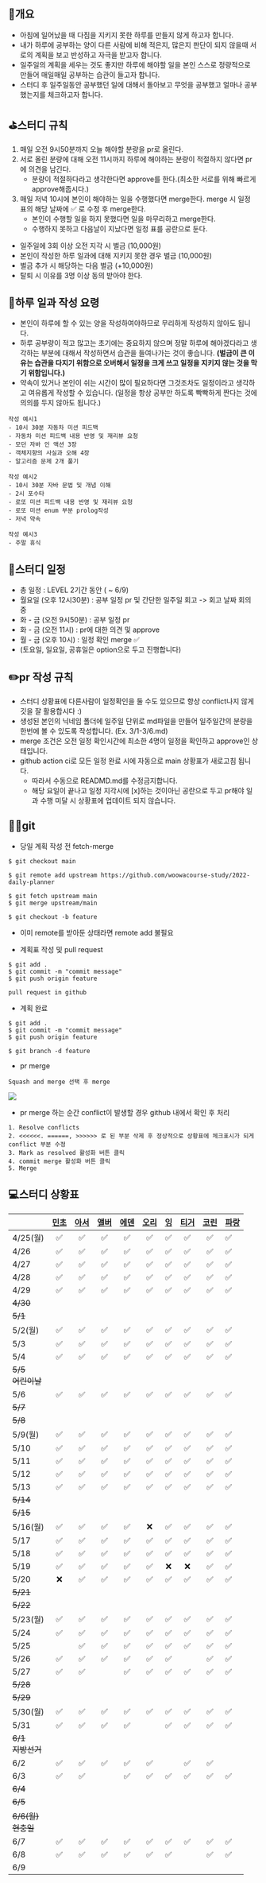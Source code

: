 ## 📄개요
- 아침에 일어났을 때 다짐을 지키지 못한 하루를 만들지 않게 하고자 합니다.
- 내가 하루에 공부하는 양이 다른 사람에 비해 적은지, 많은지 판단이 되지 않을때 서로의 계획을 보고 반성하고 자극을 받고자 합니다.
- 일주일의 계획을 세우는 것도 좋지만 하루에 해야할 일을 본인 스스로 정량적으로 만들어 매일매일 공부하는 습관이 들고자 합니다.
- 스터디 후 일주일동안 공부했던 일에 대해서 돌아보고 무엇을 공부했고 얼마나 공부했는지를 체크하고자 합니다.

## ⛳️스터디 규칙
1. 매일 오전 9시50분까지 오늘 해야할 분량을 pr로 올린다.
2. 서로 올린 분량에 대해 오전 11시까지 하루에 해야하는 분량이 적절하지 않다면 pr에 의견을 남긴다.
   - 분량이 적절하다라고 생각한다면 approve를 한다.(최소한 서로를 위해 빠르게 approve해줍시다.)
3. 매일 저녁 10시에 본인이 해야하는 일을 수행했다면 merge한다. merge 시 일정 표의 해당 날짜에 ✅ 로 수정 후 merge한다.
   - 본인이 수행할 일을 하지 못했다면 일을 마무리하고 merge한다.
   - 수행하지 못하고 다음날이 지났다면 일정 표를 공란으로 둔다.

- 일주일에 3회 이상 오전 지각 시 벌금 (10,000원)
- 본인이 작성한 하루 일과에 대해 지키지 못한 경우 벌금 (10,000원)
- 벌금 추가 시 해당하는 다음 벌금 (+10,000원)
- 탈퇴 시 이유를 3명 이상 동의 받아야 한다.

## 🤔하루 일과 작성 요령
- 본인이 하루에 할 수 있는 양을 작성하여야하므로 무리하게 작성하지 않아도 됩니다.
- 하루 공부량이 적고 많고는 초기에는 중요하지 않으며 정말 하루에 해야겠다라고 생각하는 부분에 대해서 작성하면서 습관을 들여나가는 것이 좋습니다. **(벌금이 큰 이유는 습관을 다지기 위함으로 오버해서 일정을 크게 쓰고  일정을 지키지 않는 것을 막기 위함입니다.)**
- 약속이 있거나 본인이 쉬는 시간이 많이 필요하다면 그것조차도 일정이라고 생각하고 여유롭게 작성할 수 있습니다. (일정을 항상 공부만 하도록 빡빡하게 짠다는 것에 의의를 두지 않아도 됩니다.)

```
작성 예시1
- 10시 30분 자동차 미션 피드백
- 자동차 미션 피드백 내용 반영 및 재리뷰 요청
- 모던 자바 인 액션 3장
- 객체지향의 사실과 오해 4장
- 알고리즘 문제 2개 풀기

작성 예시2
- 10시 30분 자바 문법 및 개념 이해
- 2시 포수타
- 로또 미션 피드백 내용 반영 및 재리뷰 요청
- 로또 미션 enum 부분 prolog작성
- 저녁 약속

작성 예시3
- 주말 휴식
```

## 📆스터디 일정

- 총 일정 : LEVEL 2기간 동안 ( ~ 6/9)
- 월요일 (오후 12시30분) : 공부 일정 pr 및 간단한 일주일 회고 -> 회고 날짜 회의 중
- 화 - 금 (오전 9시50분) : 공부 일정 pr
- 화 - 금 (오전 11시) : pr에 대한 의견 및 approve
- 월 - 금 (오후 10시) : 일정 확인 merge ✅
- (토요일, 일요일, 공휴일은 option으로 두고 진행합니다)

## ✏️pr 작성 규칙
- 스터디 상황표에 다른사람이 일정확인을 둘 수도 있으므로 항상 conflict나지 않게 깃을 잘 활용합시다 :)
- 생성된 본인의 닉네임 폴더에 일주일 단위로 md파일을 만들어 일주일간의 분량을 한번에 볼 수 있도록 작성합니다. (Ex. 3/1-3/6.md)
- merge 조건은 오전 일정 확인시간에 최소한 4명이 일정을 확인하고 approve인 상태입니다.
- github action ci로 모든 일정 완료 시에 자동으로 main 상황표가 새로고침 됩니다.
   - 따라서 수동으로 READMD.md를 수정금지합니다.
   - 해당 요일이 끝나고 일정 지각시에 [x]하는 것이아닌 공란으로 두고 pr해야 일과 수행 미달 시 상황표에 업데이트 되지 않습니다.

## 🙆‍♂️git
- 당일 계획 작성 전 fetch-merge

```
$ git checkout main

$ git remote add upstream https://github.com/woowacourse-study/2022-daily-planner

$ git fetch upstream main
$ git merge upstream/main

$ git checkout -b feature
```
* 이미 remote를 받아둔 상태라면 remote add 불필요

- 계획표 작성 및 pull request

```
$ git add .
$ git commit -m "commit message"
$ git push origin feature

pull request in github
```

- 계획 완료

```
$ git add .
$ git commit -m "commit message"
$ git push origin feature

$ git branch -d feature
```

- pr merge

```
Squash and merge 선택 후 merge
```
![](./images/squash_and_merge.png)

- pr merge 하는 순간 conflict이 발생할 경우 github 내에서 확인 후 처리

```
1. Resolve conflicts
2. <<<<<<. ======, >>>>>> 로 된 부분 삭제 후 정상적으로 상황표에 체크표시가 되게 conflict 부분 수정
3. Mark as resolved 활성화 버튼 클릭
4. commit merge 활성화 버튼 클릭
5. Merge
```


## 💻스터디 상황표
||[민초](https://github.com/jswith)|[아서](https://github.com/Hyunta)|[앨버](https://github.com/al-bur)|[에덴](https://github.com/leo0842)|[오리](https://github.com/jinyoungchoi95)|[잉](https://github.com/Yboyu0u)|[티거](https://github.com/daaaayeah)|[코린](https://github.com/hamcheeseburger)|[파랑](https://github.com/summerlunaa)|
|----------------|:-----------------------------:|:-------------------------------:|:-------------------------------:|:--------------------------------:|:---------------------------------------:|:-------------------------------:|:----------------------------------:|:----------------------------------------:|--------------------------------------|
|4/25(월)|✅|✅|✅|✅|✅|✅|✅|✅|✅|
|4/26|✅|✅|✅|✅|✅|✅|✅|✅|✅|
|4/27|✅|✅|✅|✅|✅|✅|✅|✅|✅|
|4/28|✅|✅|✅|✅|✅|✅|✅|✅|✅|
|4/29|✅|✅|✅|✅|✅|✅|✅|✅|✅|
|~~4/30~~||||||||||
|~~5/1~~||||||||||
|5/2(월)|✅|✅|✅|✅|✅|✅|✅|✅|✅|
|5/3|✅|✅|✅|✅|✅|✅|✅|✅|✅|
|5/4|✅|✅|✅|✅|✅|✅|✅|✅|✅|
|~~5/5<br>어린이날~~||||||||||
|5/6|✅|✅|✅|✅|✅|✅|✅|✅|✅|
|~~5/7~~||||||||||
|~~5/8~~||||||||||
|5/9(월)|✅|✅|✅|✅|✅|✅|✅|✅|✅|
|5/10|✅|✅|✅|✅|✅|✅|✅|✅|✅|
|5/11|✅|✅|✅|✅|✅|✅|✅|✅|✅|
|5/12|✅|✅|✅|✅|✅|✅|✅|✅|✅|
|5/13|✅|✅|✅|✅|✅|✅|✅|✅|✅|
|~~5/14~~||||||||||
|~~5/15~~||||||||||
|5/16(월)|✅|✅|✅|✅|❌|✅|✅|✅|✅|
|5/17|✅|✅|✅|✅|✅|✅|✅|✅|✅|
|5/18|✅|✅|✅|✅|✅|✅|✅|✅|✅|
|5/19|✅|✅|✅|✅|✅|❌|❌|✅|✅|
|5/20|❌|✅|✅|✅|✅|✅|✅|✅|✅|
|~~5/21~~||||||||||
|~~5/22~~||||||||||
|5/23(월)|✅|✅|✅|✅|✅|✅|✅|✅|✅|
|5/24|✅|✅|✅|✅|✅|✅|✅|✅|✅|
|5/25||✅|✅|✅|✅|✅|✅|✅|✅|
|5/26|✅|✅|✅|✅|✅|✅||✅|✅|
|5/27|✅|✅||✅|✅|✅|✅|✅|✅|
|~~5/28~~||||||||||
|~~5/29~~||||||||||
|5/30(월)|✅|✅|✅|✅|✅|✅|✅|✅|✅|
|5/31|✅|✅|✅|✅||✅|✅|✅|✅|
|~~6/1<br>지방선거~~||||||||||
|6/2|✅|✅|✅|✅|✅||✅|✅||
|6/3|✅|✅||✅|✅|✅|✅|✅|✅|
|~~6/4~~||||||||||
|~~6/5~~||||||||||
|~~6/6(월)<br>현충일~~||||||||||
|6/7|✅|✅|✅|✅|✅|✅|✅|✅|✅|
|6/8|✅|✅|✅|✅|✅|✅||✅|✅|
|6/9||||||||||